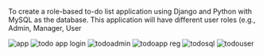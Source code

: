 To create a role-based to-do list application using Django and Python with MySQL as the database. 
This application will have different user roles (e.g., Admin, Manager, User

![app](https://github.com/user-attachments/assets/2365114c-b4c6-45c1-810c-ba77b6b0a0b6)
![todo app login](https://github.com/user-attachments/assets/05098dc2-f7b7-47e8-b5be-0697c133e3e9)
![todoadmin](https://github.com/user-attachments/assets/0253f026-70a0-4d45-be51-bf0d4f976b4f)
![todoapp reg](https://github.com/user-attachments/assets/57ba0519-3e50-4a5c-9610-bfbd3ab6ce1c)
![todosql](https://github.com/user-attachments/assets/0a884e6b-0cef-4e87-b0ac-2a1ee78c3453)
![todouser](https://github.com/user-attachments/assets/82dd5c00-448e-4ef9-993e-fc1128729576)
